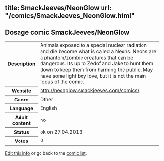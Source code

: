 title: SmackJeeves/NeonGlow
url: "/comics/SmackJeeves_NeonGlow.html"
---
Dosage comic SmackJeeves/NeonGlow
-----------------------------------------

<p id="msg"></p>
<script type="text/javascript">
if (window.location.search === '?edit_info_mail=sent_ok') {
  var elem = document.getElementById("msg");
  elem.innerHTML = 'Edited information sucessfully sent.';
  elem.className = 'ok';
}
</script>
<table class="comicinfo">
<tr>
<th>Description</th><td>Animals exposed to a special nuclear radiation and die become what is called a Neons. Neons are a phantom/zombie creatures that can be dangerous. Its up to Zedof and Jake to hunt them down to keep them from harming the public. May have some light boy love, but it is not the main focus of the comic.</td>
</tr>
<tr>
<th>Website</th><td><a href="http://neonglow.smackjeeves.com/comics/">http://neonglow.smackjeeves.com/comics/</a></td>
</tr>
<tr>
<th>Genre</th><td>Other</td>
</tr>
<tr>
<th>Language</th><td>English</td>
</tr>
<tr>
<th>Adult content</th><td>no</td>
</tr>
<tr>
<th>Status</th><td>ok on 27.04.2013</td>
</tr>
<tr>
<th>Votes</th><td>0</td>
</tr>
</table>

[Edit this info](SmackJeeves_NeonGlow_edit.html) or go back to the [comic list](../comic-index.html).
